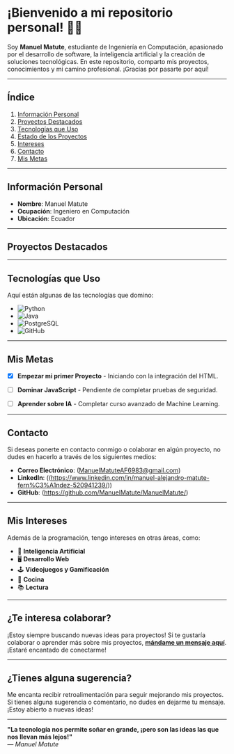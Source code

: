 #  ¡Bienvenido a mi repositorio personal! 👨‍💻

Soy **Manuel Matute**, estudiante de Ingeniería en Computación, apasionado por el desarrollo de software, la inteligencia artificial y la creación de soluciones tecnológicas. En este repositorio, comparto mis proyectos, conocimientos y mi camino profesional. ¡Gracias por pasarte por aquí! 

---

##  Índice

1. [Información Personal](#información-personal)
2. [Proyectos Destacados](#proyectos-destacados)
3. [Tecnologías que Uso](#tecnologías-que-uso)
4. [Estado de los Proyectos](#estado-de-los-proyectos)
5. [Intereses](#intereses)
6. [Contacto](#contacto)
7. [Mis Metas](#mis-metas)

---

##  Información Personal

- **Nombre**: Manuel Matute
- **Ocupación**: Ingeniero en Computación
- **Ubicación**: Ecuador


---

##  Proyectos Destacados


---

##  Tecnologías que Uso

Aquí están algunas de las tecnologías que domino:

- ![Python](https://img.shields.io/badge/Python-3776AB?style=for-the-badge&logo=python&logoColor=white)
- ![Java](https://img.shields.io/badge/Java-007396?style=for-the-badge&logo=openjdk&logoColor=white)
- ![PostgreSQL](https://img.shields.io/badge/PostgreSQL-4169E1?style=for-the-badge&logo=postgresql&logoColor=white)
- ![GitHub](https://img.shields.io/badge/GitHub-181717?style=for-the-badge&logo=github&logoColor=white)

---



##  Mis Metas

- [x] **Empezar mi primer Proyecto** - Iniciando con la integración del HTML.
- [ ] **Dominar JavaScript** - Pendiente de completar pruebas de seguridad.
- [ ] **Aprender sobre IA** - Completar curso avanzado de Machine Learning.


---

##  Contacto

Si deseas ponerte en contacto conmigo o colaborar en algún proyecto, no dudes en hacerlo a través de los siguientes medios:

- **Correo Electrónico**: (ManuelMatuteAF6983@gmail.com)
- **LinkedIn**: ((https://www.linkedin.com/in/manuel-alejandro-matute-fern%C3%A1ndez-520941239/))
- **GitHub**: (https://github.com/ManuelMatute/ManuelMatute/)

---

##  Mis Intereses

Además de la programación, tengo intereses en otras áreas, como:

- 🧠 **Inteligencia Artificial**
- 🖥️ **Desarrollo Web**
- 🕹️ **Videojuegos y Gamificación**
- 🌱 **Cocina**
- 📚 **Lectura**

---

##  ¿Te interesa colaborar?

¡Estoy siempre buscando nuevas ideas para proyectos! Si te gustaría colaborar o aprender más sobre mis proyectos, **[mándame un mensaje aquí](mailto:ManuelMatuteAF6983@gmail.com)**. ¡Estaré encantado de conectarme!

---

##  ¿Tienes alguna sugerencia?

Me encanta recibir retroalimentación para seguir mejorando mis proyectos. Si tienes alguna sugerencia o comentario, no dudes en dejarme tu mensaje. ¡Estoy abierto a nuevas ideas!

---


**"La tecnología nos permite soñar en grande, ¡pero son las ideas las que nos llevan más lejos!"**  
_— Manuel Matute_  
